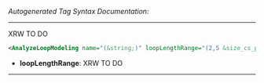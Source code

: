 _Autogenerated Tag Syntax Documentation:_

---
XRW TO DO

```xml
<AnalyzeLoopModeling name="(&string;)" loopLengthRange="(2,5 &size_cs_pair;)" />
```

-   **loopLengthRange**: XRW TO DO

---

